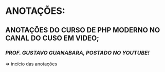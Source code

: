 # ANOTAÇÕES:

## __ANOTAÇÕES DO CURSO DE PHP MODERNO NO CANAL DO CUSO EM VIDEO;__
### *PROF. GUSTAVO GUANABARA, POSTADO NO YOUTUBE!*


=>  incício das anotações